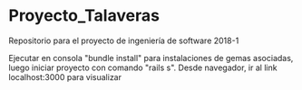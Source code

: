 # Proyecto_Talaveras
Repositorio para el proyecto de ingeniería de software 2018-1

Ejecutar en consola "bundle install" para instalaciones de gemas asociadas, luego iniciar proyecto con comando "rails s". 
Desde navegador, ir al link localhost:3000 para visualizar

